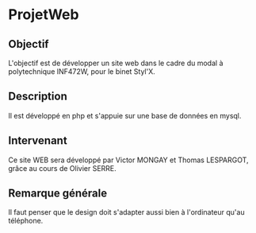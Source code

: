 # ProjetWeb

## Objectif
L'objectif est de développer un site web dans le cadre du modal à polytechnique INF472W, pour le binet Styl'X.

## Description
Il est développé en php et s'appuie sur une base de données en mysql.

## Intervenant
Ce site WEB sera développé par Victor MONGAY et Thomas LESPARGOT, grâce au cours de Olivier SERRE.

## Remarque générale
Il faut penser que le design doit s'adapter aussi bien à l'ordinateur qu'au téléphone.

